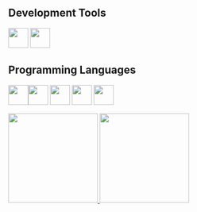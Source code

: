 ## Development Tools
<img loading="lazy" src="https://cdn.jsdelivr.net/gh/devicons/devicon/icons/git/git-original.svg" width="40" height="40"/> <img src="https://cdn.jsdelivr.net/gh/devicons/devicon@latest/icons/github/github-original.svg" width="40" height="40" />

## Programming Languages
<img src="https://cdn.jsdelivr.net/gh/devicons/devicon@latest/icons/python/python-original.svg" width="40" height="40" /><img src="https://cdn.jsdelivr.net/gh/devicons/devicon@latest/icons/html5/html5-original.svg" width="40" height="40"/>     <img src="https://cdn.jsdelivr.net/gh/devicons/devicon@latest/icons/css3/css3-original.svg" width="40" height="40" />     <img src="https://cdn.jsdelivr.net/gh/devicons/devicon@latest/icons/javascript/javascript-original.svg" width="40" height="40"/> <img src="https://cdn.jsdelivr.net/gh/devicons/devicon@latest/icons/java/java-original.svg" width="40" height="40" />


<div>
  <a href="https://github.com/Nathalyagsn">
    <img loading="lazy" height="180em" src="https://github-readme-stats.vercel.app/api/top-langs/?username=Nathalyagsn&layout=compact&langs_count=7&theme=dracula"/>
    <img loading="lazy" height="180em" src="https://github-readme-stats.vercel.app/api?username=Nathalyagsn&show_icons=true&theme=dracula&include_all_commits=true&count_private=true"/>
  </a>
</div>







          


